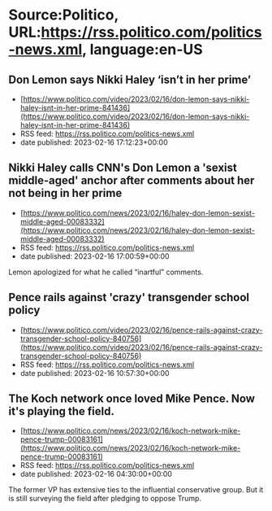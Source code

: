 # Source:Politico, URL:https://rss.politico.com/politics-news.xml, language:en-US

## Don Lemon says Nikki Haley ‘isn’t in her prime’
 - [https://www.politico.com/video/2023/02/16/don-lemon-says-nikki-haley-isnt-in-her-prime-841436](https://www.politico.com/video/2023/02/16/don-lemon-says-nikki-haley-isnt-in-her-prime-841436)
 - RSS feed: https://rss.politico.com/politics-news.xml
 - date published: 2023-02-16 17:12:23+00:00



## Nikki Haley calls CNN's Don Lemon a 'sexist middle-aged' anchor after comments about her not being in her prime
 - [https://www.politico.com/news/2023/02/16/haley-don-lemon-sexist-middle-aged-00083332](https://www.politico.com/news/2023/02/16/haley-don-lemon-sexist-middle-aged-00083332)
 - RSS feed: https://rss.politico.com/politics-news.xml
 - date published: 2023-02-16 17:00:59+00:00

Lemon apologized for what he called “inartful” comments.

## Pence rails against 'crazy' transgender school policy
 - [https://www.politico.com/video/2023/02/16/pence-rails-against-crazy-transgender-school-policy-840756](https://www.politico.com/video/2023/02/16/pence-rails-against-crazy-transgender-school-policy-840756)
 - RSS feed: https://rss.politico.com/politics-news.xml
 - date published: 2023-02-16 10:57:30+00:00



## The Koch network once loved Mike Pence. Now it's playing the field.
 - [https://www.politico.com/news/2023/02/16/koch-network-mike-pence-trump-00083161](https://www.politico.com/news/2023/02/16/koch-network-mike-pence-trump-00083161)
 - RSS feed: https://rss.politico.com/politics-news.xml
 - date published: 2023-02-16 04:30:00+00:00

The former VP has extensive ties to the influential conservative group. But it is still surveying the field after pledging to oppose Trump.

